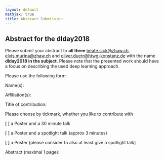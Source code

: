 ```yaml
---
layout: default
mathjax: true
title: Abstract Submission
---
```


## Abstract for the dlday2018
Please submit your abstract to **all three** beate.sick@zhaw.ch, elvis.murina@zhaw.ch and oliver.duerr@htwg-konstanz.de with the name **dlday2018 in the subject**. Please note that the presented work should have a focus on describing the used deep learning approach.

Please use the following form:

Name(s):

Affiliation(s):

Title of contribution:

Please choose by tickmark, whether you like to contribute with

[ ] a Poster and a 30 minute talk 

[ ] a Poster and a spotlight talk (approx 3 minutes) 

[ ] a Poster (please consider to also at least give a spotlight talk)

Abstract (maximal 1 page):

